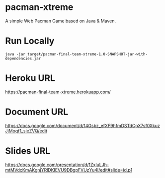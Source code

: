 # pacman-xtreme
A simple Web Pacman Game based on Java & Maven.

# Run Locally

    java -jar target/pacman-final-team-xtreme-1.0-SNAPSHOT-jar-with-dependencies.jar

# Heroku URL
  https://pacman-final-team-xtreme.herokuapp.com/

# Document URL
https://docs.google.com/document/d/14Gsbz_efXF9hfmDSTdCpX7sf0XkuzJjMoqf1_sieZVQ/edit

# Slides URL
https://docs.google.com/presentation/d/1ZxIuLJh-mtMVdcKmAKgnjYRlDKIEVU9DBgpFVUzYu4I/edit#slide=id.p1

